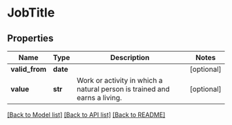 # JobTitle

## Properties
Name | Type | Description | Notes
------------ | ------------- | ------------- | -------------
**valid_from** | **date** |  | [optional] 
**value** | **str** | Work or activity in which a natural person is trained and earns a living. | [optional] 

[[Back to Model list]](../README.md#documentation-for-models) [[Back to API list]](../README.md#documentation-for-api-endpoints) [[Back to README]](../README.md)


